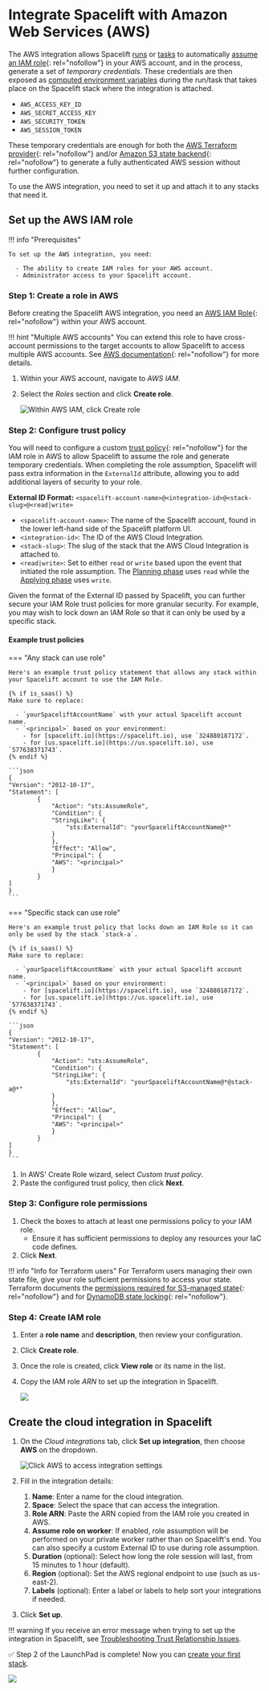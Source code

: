 # Integrate Spacelift with Amazon Web Services (AWS)

The AWS integration allows Spacelift [runs](../../concepts/run/README.md) or [tasks](../../concepts/run/task.md) to automatically [assume an IAM role](https://docs.aws.amazon.com/IAM/latest/UserGuide/id_roles_use.html){: rel="nofollow"} in your AWS account, and in the process, generate a set of _temporary credentials_. These credentials are then exposed as [computed environment variables](../../concepts/configuration/environment.md#computed-values) during the run/task that takes place on the Spacelift stack where the integration is attached.

- `AWS_ACCESS_KEY_ID`
- `AWS_SECRET_ACCESS_KEY`
- `AWS_SECURITY_TOKEN`
- `AWS_SESSION_TOKEN`

These temporary credentials are enough for both the [AWS Terraform provider](https://registry.terraform.io/providers/hashicorp/aws/latest/docs#environment-variables){: rel="nofollow"} and/or [Amazon S3 state backend](https://www.terraform.io/docs/backends/types/s3.html){: rel="nofollow"} to generate a fully authenticated AWS session without further configuration.

To use the AWS integration, you need to set it up and attach it to any stacks that need it.

## Set up the AWS IAM role

!!! info "Prerequisites"

    To set up the AWS integration, you need:

      - The ability to create IAM roles for your AWS account.
      - Administrator access to your Spacelift account.

### Step 1: Create a role in AWS

Before creating the Spacelift AWS integration, you need an [AWS IAM Role](https://docs.aws.amazon.com/IAM/latest/UserGuide/id_roles.html){: rel="nofollow"} within your AWS account.

!!! hint "Multiple AWS accounts"
    You can extend this role to have cross-account permissions to the target accounts to allow Spacelift to access multiple AWS accounts. See [AWS documentation](https://docs.aws.amazon.com/IAM/latest/UserGuide/tutorial_cross-account-with-roles.html){: rel="nofollow"} for more details.

1. Within your AWS account, navigate to _AWS IAM_.
2. Select the _Roles_ section and click **Create role**.

    ![Within AWS IAM, click Create role](<../../assets/screenshots/getting-started/cloud-provider/AWS-create-role.png>)

### Step 2: Configure trust policy

You will need to configure a custom [trust policy](https://docs.aws.amazon.com/IAM/latest/UserGuide/id_roles_create_for-custom.html){: rel="nofollow"} for the IAM role in AWS to allow Spacelift to assume the role and generate temporary credentials. When completing the role assumption, Spacelift will pass extra information in the `ExternalId` attribute, allowing you to add additional layers of security to your role.

**External ID Format:** `<spacelift-account-name>@<integration-id>@<stack-slug>@<read|write>`

- `<spacelift-account-name>`: The name of the Spacelift account, found in the lower left-hand side of the Spacelift platform UI.
- `<integration-id>`: The ID of the AWS Cloud Integration.
- `<stack-slug>`: The slug of the stack that the AWS Cloud Integration is attached to.
- `<read|write>`: Set to either `read` or `write` based upon the event that initiated the role assumption. The [Planning phase](../../concepts/run/proposed.md#planning) uses `read` while the [Applying phase](../../concepts/run/tracked.md#applying) uses `write`.

Given the format of the External ID passed by Spacelift, you can further secure your IAM Role trust policies for more granular security. For example, you may wish to lock down an IAM Role so that it can only be used by a specific stack.

#### Example trust policies

=== "Any stack can use role"

    Here's an example trust policy statement that allows any stack within your Spacelift account to use the IAM Role.

    {% if is_saas() %}
    Make sure to replace: 
    
      - `yourSpaceliftAccountName` with your actual Spacelift account name.
      - `<principal>` based on your environment:
        - for [spacelift.io](https://spacelift.io), use `324880187172`.
        - for [us.spacelift.io](https://us.spacelift.io), use `577638371743`.
    {% endif %}

    ```json
    {
    "Version": "2012-10-17",
    "Statement": [
            {
                "Action": "sts:AssumeRole",
                "Condition": {
                "StringLike": {
                    "sts:ExternalId": "yourSpaceliftAccountName@*"
                }
                },
                "Effect": "Allow",
                "Principal": {
                "AWS": "<principal>"
                }
            }
    ]
    }
    ```

=== "Specific stack can use role"

    Here's an example trust policy that locks down an IAM Role so it can only be used by the stack `stack-a`.

    {% if is_saas() %}
    Make sure to replace: 
    
      - `yourSpaceliftAccountName` with your actual Spacelift account name.
      - `<principal>` based on your environment:
        - for [spacelift.io](https://spacelift.io), use `324880187172`.
        - for [us.spacelift.io](https://us.spacelift.io), use `577638371743`.
    {% endif %}

    ```json
    {
    "Version": "2012-10-17",
    "Statement": [
            {
                "Action": "sts:AssumeRole",
                "Condition": {
                "StringLike": {
                    "sts:ExternalId": "yourSpaceliftAccountName@*@stack-a@*"
                }
                },
                "Effect": "Allow",
                "Principal": {
                "AWS": "<principal>"
                }
            }
    ]
    }
    ```

1. In AWS' Create Role wizard, select _Custom trust policy_.
2. Paste the configured trust policy, then click **Next**.

### Step 3: Configure role permissions

1. Check the boxes to attach at least one permissions policy to your IAM role.
     - Ensure it has sufficient permissions to deploy any resources your IaC code defines.
2. Click **Next**.

!!! info "Info for Terraform users"
    For Terraform users managing their own state file, give your role sufficient permissions to access your state. Terraform documents the [permissions required for S3-managed state](https://www.terraform.io/language/settings/backends/s3#s3-bucket-permissions){: rel="nofollow"} and for [DynamoDB state locking](https://www.terraform.io/language/settings/backends/s3#dynamodb-table-permissions){: rel="nofollow"}.

### Step 4: Create IAM role

1. Enter a **role name** and **description**, then review your configuration.
2. Click **Create role**.
3. Once the role is created, click **View role** or its name in the list.
4. Copy the IAM role _ARN_ to set up the integration in Spacelift.

    ![](../../assets/screenshots/integrations/cloud-providers/aws/copy-role-arn.png)

## Create the cloud integration in Spacelift

1. On the _Cloud integrations_ tab, click **Set up integration**, then choose **AWS** on the dropdown.

    ![Click AWS to access integration settings](<../../assets/screenshots/integrations/cloud-providers/aws/setup-integration-step-2.png>)

2. Fill in the integration details:
      1. **Name**: Enter a name for the cloud integration.
      2. **Space**: Select the space that can access the integration.
      3. **Role ARN**: Paste the ARN copied from the IAM role you created in AWS.
      4. **Assume role on worker**: If enabled, role assumption will be performed on your private worker rather than on Spacelift's end. You can also specify a custom External ID to use during role assumption.
      5. **Duration** (optional): Select how long the role session will last, from 15 minutes to 1 hour (default).
      6. **Region** (optional): Set the AWS regional endpoint to use (such as us-east-2).
      7. **Labels** (optional): Enter a label or labels to help sort your integrations if needed.
3. Click **Set up**.

!!! warning
    If you receive an error message when trying to set up the integration in Spacelift, see [Troubleshooting Trust Relationship Issues](../../integrations/cloud-providers/aws.md#troubleshooting-trust-relationship-issues).

✅ Step 2 of the LaunchPad is complete! Now you can [create your first stack](../create-stack/README.md).

![](<../../assets/screenshots/getting-started/cloud-provider/Launchpad-step-2-complete.png>)
